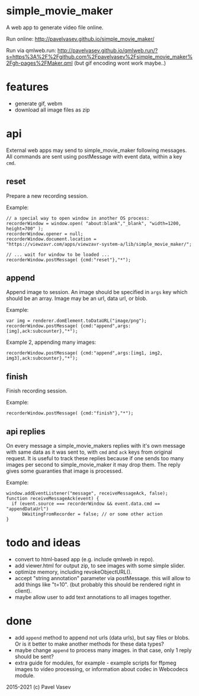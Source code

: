 # simple_movie_maker

A web app to generate video file online.

Run online: http://pavelvasev.github.io/simple_movie_maker/

Run via qmlweb.run: http://pavelvasev.github.io/qmlweb.run/?s=https%3A%2F%2Fgithub.com%2Fpavelvasev%2Fsimple_movie_maker%2Fgh-pages%2FMaker.qml
(but gif encoding wont work maybe..)

# features
* generate gif, webm
* download all image files as zip

# api
External web apps may send to simple_movie_maker following messages.
All commands are sent using postMessage with event data, within a key `cmd`.

## reset
Prepare a new recording session.

Example:
```
// a special way to open window in another OS process:
recorderWindow = window.open( "about:blank","_blank", "width=1200, height=700" );
recorderWindow.opener = null;
recorderWindow.document.location = "https://viewzavr.com/apps/viewzavr-system-a/lib/simple_movie_maker/";

// ... wait for window to be loaded ...
recorderWindow.postMessage( {cmd:"reset"},"*");
```

## append
Append image to session. An image should be specified in `args` key which should be an array.
Image may be an url, data url, or blob.

Example:
```
var img = renderer.domElement.toDataURL("image/png");
recorderWindow.postMessage( {cmd:"append",args:[img],ack:subcounter},"*");
```

Example 2, appending many images:
```
recorderWindow.postMessage( {cmd:"append",args:[img1, img2, img3],ack:subcounter},"*");
```

## finish
Finish recording session.

Example:
```
recorderWindow.postMessage( {cmd:"finish"},"*");
```

## api replies
On every message a simple_movie_makers replies with it's own message with same data as it was sent to,
with `cmd` and `ack` keys from original request. It is useful to track these replies because
if one sends too many images per second to simple_movie_maker it may drop them. The reply gives
some guaranties that image is processed.

Example:
```
window.addEventListener("message", receiveMessageAck, false);
function receiveMessageAck(event) {
  if (event.source === recorderWindow && event.data.cmd == "appendDataUrl")
      bWaitingFromRecorder = false; // or some other action
}
```

# todo and ideas
* convert to html-based app (e.g. include qmlweb in repo).
* add viewer.html for output zip, to see images with some simple slider.
* optimize memory, including revokeObjectURL().
* accept "string annotation" parameter via postMessage.
this will allow to add things like "t=10".
(but probably this should be rendered right in client).
* maybe allow user to add text annotations to all images together.

# done
* add `append` method to append not urls (data urls), but say files or blobs.
Or is it better to make another methods for these data types?
* maybe change `append` to process many images. in that case, only 1 reply should be sent?
* extra guide for modules, for example - example scripts for ffpmeg images to video processing,
or information about codec in Webcodecs module.

2015-2021 (c) Pavel Vasev
